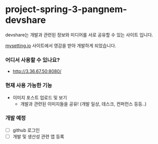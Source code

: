 # project-spring-3-pangnem-devshare

devshare는 개발과 관련된 정보와 미디어를 서로 공유할 수 있는 사이트 입니다.

[mysetting.io](https://mysetting.io) 사이트에서 영감을 받아 개발하게 되었습니다.

### 어디서 사용할 수 있나요?

- http://3.36.67.50:8080/

### 현재 사용 가능한 기능

- 이미지 포스트 업로드 및 보기
  - 개발과 관련된 이미지들을 공유! (개발 일상, 데스크, 컨퍼런스 등등..)

### 개발 예정

- [ ] github 로그인
- [ ] 개발 및 생산성 관련 앱 등록
